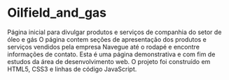 # Oilfield_and_gas
Página inicial para divulgar produtos e serviços de companhia do setor de óleo e gás
O página contem seções de apresentação dos produtos e serviços vendidos pela empresa
Navegue até o rodapé e encontre informações de contato.
Esta é uma página demonstrativa e com fim de estudos da área de desenvolvimento web.
O projeto foi construído em HTML5, CSS3 e linhas de código JavaScript.
